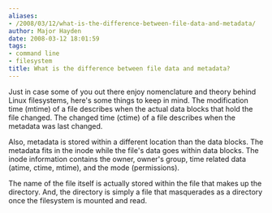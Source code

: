 ```yaml
---
aliases:
- /2008/03/12/what-is-the-difference-between-file-data-and-metadata/
author: Major Hayden
date: 2008-03-12 18:01:59
tags:
- command line
- filesystem
title: What is the difference between file data and metadata?
---
```


Just in case some of you out there enjoy nomenclature and theory behind Linux filesystems, here's some things to keep in mind. The modification time (mtime) of a file describes when the actual data blocks that hold the file changed. The changed time (ctime) of a file describes when the metadata was last changed.

Also, metadata is stored within a different location than the data blocks. The metadata fits in the inode while the file's data goes within data blocks. The inode information contains the owner, owner's group, time related data (atime, ctime, mtime), and the mode (permissions).

The name of the file itself is actually stored within the file that makes up the directory. And, the directory is simply a file that masquerades as a directory once the filesystem is mounted and read.